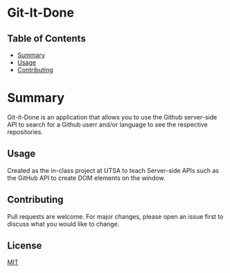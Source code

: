 # Git-It-Done

## Table of Contents

- [Summary](#summary)
- [Usage](#usage)
- [Contributing](#contributing)

# Summary

Git-it-Done is an application that allows you to use the Github server-side API to search for a Github userr and/or language to see the respective repositories.

## Usage

Created as the in-class project at UTSA to teach Server-side APIs such as the GitHub API to create DOM elements on the window.

## Contributing

Pull requests are welcome. For major changes, please open an issue first to discuss what you would like to change.

## License

[MIT](https://choosealicense.com/licenses/mit/)

